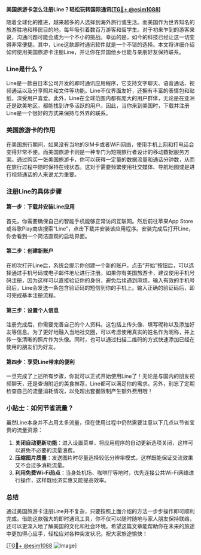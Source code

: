 **美国旅游卡怎么注册Line？轻松玩转国际通讯[[TG💪+ @esim1088](https://t.me/s/esim1088)]**

随着全球化的推进，越来越多的人选择到海外旅行或生活。而美国作为世界知名的旅游胜地和移民目的地，每年吸引着数百万游客和留学生。对于初来乍到的游客来说，沟通问题可能会成为一个不小的挑战。幸运的是，如今的科技已经让这一切变得非常便捷。其中，Line这款即时通讯软件就是一个不错的选择。本文将详细介绍如何使用美国旅游卡注册Line，并让你在异国他乡也能与亲朋好友保持联系。

### Line是什么？

Line是一款由日本公司开发的即时通讯应用程序，它支持文字聊天、语音通话、视频通话以及分享照片和文件等功能。Line不仅界面友好，还拥有丰富的表情包和贴纸，深受用户喜爱。此外，Line在全球范围内都有庞大的用户群体，无论是在亚洲还是欧美地区，都能找到许多活跃的用户。因此，当你来到美国时，下载并注册Line是一个很好的方式来保持与外界的联系。

### 美国旅游卡的作用

在美国旅行期间，如果没有当地的SIM卡或者WiFi网络，使用手机上网和打电话会变得非常不便。而美国旅游卡则是一种专门为短期旅行者设计的移动数据服务方案。通过购买一张美国旅游卡，你可以获得一定量的数据流量和通话分钟数，从而在旅行过程中随时保持在线状态。这对于需要频繁使用社交媒体、导航地图或是进行视频通话的人来说尤为重要。

### 注册Line的具体步骤

#### 第一步：下载并安装Line应用
首先，你需要确保自己的智能手机能够正常访问互联网。然后前往苹果App Store或谷歌Play商店搜索“Line”，点击下载并安装该应用程序。安装完成后打开Line，你会看到一个简洁直观的启动界面。

#### 第二步：创建新账户
在初次打开Line后，系统会提示你创建一个新的账户。点击“开始”按钮后，可以选择通过手机号码或电子邮件地址进行注册。如果你有美国旅游卡，建议使用手机号码注册，因为这样可以直接验证你的身份，避免后续遇到麻烦。输入有效的手机号码后，Line会发送一条包含验证码的短信到你的手机上。输入正确的验证码后，即可完成基本注册流程。

#### 第三步：设置个人信息
注册完成后，你需要完善自己的个人资料。这包括上传头像、填写昵称以及添加好友等信息。为了更好地融入当地社交圈，可以考虑使用真实的姓名作为昵称，并上传一张清晰的照片作为头像。同时，也可以通过扫描二维码的方式快速添加已经在使用的朋友们为好友。

#### 第四步：享受Line带来的便利
一旦完成了上述所有步骤，你就可以正式开始使用Line了！无论是与国内的朋友视频聊天，还是查询附近的美食推荐，Line都可以满足你的需求。另外，别忘了定期检查自己的流量消耗情况，以免超出套餐限制产生额外费用哦！

### 小贴士：如何节省流量？

虽然Line本身并不占用太多流量，但在使用过程中仍然需要注意以下几点以节省宝贵的流量资源：
1. **关闭自动更新功能**：进入设置菜单，将应用程序的自动更新选项关闭，这样可以避免不必要的流量浪费。
2. **压缩图片质量**：发送图片时尽量选择较低分辨率模式，这样既能保证交流效果又不会过多消耗流量。
3. **利用免费Wi-Fi热点**：当身处机场、咖啡厅等地时，优先连接公共Wi-Fi网络进行操作，这样既经济实惠又能提高效率。

### 总结

通过美国旅游卡注册Line并不复杂，只要按照上面介绍的方法一步步操作即可顺利完成。借助这款强大的即时通讯工具，你不仅可以随时随地与家人朋友保持联络，还可以更深入地了解美国的文化和社会环境。希望这篇文章能帮助你在未来的旅途中更加得心应手，轻松应对各种突发状况。祝大家旅途愉快！

[[TG💪+ @esim1088](https://t.me/s/esim1088) ![Image](https://i.postimg.cc/4NQfJmqS/Snipaste-2025-05-13-00-14-12.png)]